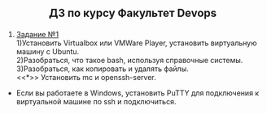  ## <p align=center> **ДЗ по курсу Факультет Devops**
 1. [Задание №1](https://github.com/Alexei-T/geek/tree/master/1)  
1)Установить Virtualbox или VMWare Player, установить виртуальную машину с Ubuntu.  
2)Разобраться, что такое bash, используя справочные системы.  
3)Разобраться, как копировать и удалять файлы.  
<<*>> Установить mc и openssh-server.  
* Если вы работаете в Windows, установить PuTTY для подключения к виртуальной машине по ssh и подключиться.
